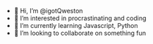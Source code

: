 - 👋 Hi, I’m @igotQweston
- 👀 I’m interested in procrastinating and coding
- 🌱 I’m currently learning Javascript, Python
- 💞️ I’m looking to collaborate on something fun

<!---
igotQweston/igotQweston is a ✨ special ✨ repository because its `README.md` (this file) appears on your GitHub profile.
You can click the Preview link to take a look at your changes.
--->
